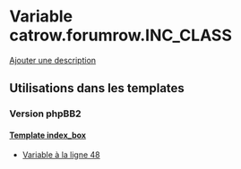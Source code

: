 # Variable catrow.forumrow.INC_CLASS
[Ajouter une description](https://fa-tvars.appspot.com/var/catrow.forumrow.INC_CLASS)

## Utilisations dans les templates

### Version phpBB2

#### [Template index_box](subsilver/index_box.md)
* [Variable &agrave; la ligne 48](../subsilver/index_box.tpl#L48)